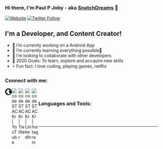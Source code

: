 ### Hi there, I'm Paul P Joby - aka [SnatchDreams][website] 👋

[![Website](https://img.shields.io/website?label=snatchdreams.net&style=for-the-badge&url=https%3A%2F%2Fcodestackr.com)](https://snatchdreams.com)
[![Twitter Follow](https://img.shields.io/twitter/follow/paulpjoby?color=1DA1F2&logo=twitter&style=for-the-badge)](https://twitter.com/intent/follow?original_referer=https%3A%2F%2Fgithub.com%2Fpaulpjoby&screen_name=paulpjoby)

## I'm a Developer, and Content Creator!

- 🔭 I’m currently working on a Android App
- 🌱 I’m currently learning everything possible🤣
- 👯 I’m looking to collaborate with other developers
- 🥅 2020 Goals: To learn, explore and accquire new skills
- ⚡ Fun fact: I love coding, playing games, netflix

<!--
### Spotify Playing 🎧
[<img src="https://www.flaticon.com/free-icon/spotify_2111627?term=spotify&page=1&position=17" alt="Paul P Joby Spotify Playing" width="350" />](https://open.spotify.com/user/paulpjoby?si=B62HjMmeQ72Dc5x8n1lFgQ)
-->

### Connect with me:

[<img align="left" alt="snatchdreams.net" width="22px" src="https://raw.githubusercontent.com/iconic/open-iconic/master/svg/globe.svg" />][website]
[<img align="left" alt="codeSTACKr | YouTube" width="22px" src="https://cdn.jsdelivr.net/npm/simple-icons@v3/icons/youtube.svg" />][youtube]
[<img align="left" alt="codeSTACKr | Twitter" width="22px" src="https://cdn.jsdelivr.net/npm/simple-icons@v3/icons/twitter.svg" />][twitter]
[<img align="left" alt="codeSTACKr | LinkedIn" width="22px" src="https://cdn.jsdelivr.net/npm/simple-icons@v3/icons/linkedin.svg" />][linkedin]
[<img align="left" alt="codeSTACKr | Instagram" width="22px" src="https://cdn.jsdelivr.net/npm/simple-icons@v3/icons/instagram.svg" />][instagram]
<!--
[<img align="left" alt="codeSTACKr | Instagram" width="22px" src="/icon/googleplay.png" />][googleplay]
-->

<br />

### Languages and Tools:



<br />
<br />

---
[googleplay]: https://play.google.com/store/apps/dev?id=6641837261940184740
[website]: https://www.snatchdreams.net
[twitter]: https://twitter.com/paulpjoby
[youtube]: https://www.youtube.com/channel/UC1KEeaRXt-VZg5xPV1itzBw
[instagram]: https://instagram.com/paulpjoby
[linkedin]: https://linkedin.com/in/paulpjoby
[webdevplaylist]: https://www.youtube.com/playlist?list=PLkwxH9e_vrAJ0WbEsFA9W3I1W-g_BTsbt
[jsplaylist]: https://www.youtube.com/playlist?list=PLkwxH9e_vrALRJKu7wfXby3MKeflhTu6B
[cssplaylist]: https://www.youtube.com/playlist?list=PLkwxH9e_vrALSdvZuEh6gqQdmDoDIoqz4
[reactplaylist]: https://www.youtube.com/playlist?list=PLkwxH9e_vrAK4TdffpxKY3QGyHCpxFcQ0
